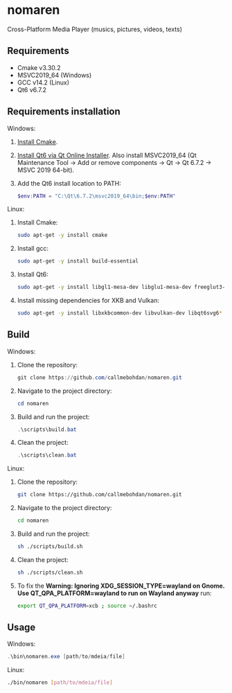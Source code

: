 # nomaren

Cross-Platform Media Player (musics, pictures, videos, texts)

## Requirements

 - Cmake v3.30.2
 - MSVC2019_64 (Windows)
 - GCC v14.2 (Linux)
 - Qt6 v6.7.2

## Requirements installation

Windows:

1. [Install Cmake](https://cmake.org/download).

2. [Install Qt6 via Qt Online Installer](https://doc.qt.io/qt-6/qt-online-installation.html).
Also install MSVC2019_64 (Qt Maintenance Tool -> Add or remove components -> Qt -> Qt 6.7.2 -> MSVC 2019 64-bit).

3. Add the Qt6 install location to PATH:

    ```powershell
    $env:PATH = "C:\Qt\6.7.2\msvc2019_64\bin;$env:PATH"
    ```

Linux:

1. Install Cmake:

    ```bash
    sudo apt-get -y install cmake
    ```
  
2. Install gcc:

    ```bash
    sudo apt-get -y install build-essential
    ```

3. Install Qt6:

    ```bash
    sudo apt-get -y install libgl1-mesa-dev libglu1-mesa-dev freeglut3-dev mesa-common-dev qt6-base-dev qt6-base-dev-tools libxcb-cursor0 qt6-multimedia-dev
    ```

4. Install missing dependencies for XKB and Vulkan:

    ```bash
    sudo apt-get -y install libxkbcommon-dev libvulkan-dev libqt6svg6*
    ```

## Build

Windows:

1. Clone the repository:

    ```powershell
    git clone https://github.com/callmebohdan/nomaren.git
    ```

2. Navigate to the project directory:

    ```powershell
    cd nomaren
    ```

3. Build and run the project:

    ```powershell
    .\scripts\build.bat
    ```

4. Clean the project:

    ```powershell
    .\scripts\clean.bat
    ```

Linux:

1. Clone the repository:

    ```bash
    git clone https://github.com/callmebohdan/nomaren.git
    ```

2. Navigate to the project directory:

    ```bash
    cd nomaren
    ```

3. Build and run the project:

    ```bash
    sh ./scripts/build.sh
    ```

4. Clean the project:

    ```bash
    sh ./scripts/clean.sh
    ```

5. To fix the **Warning: Ignoring XDG_SESSION_TYPE=wayland on Gnome. Use QT_QPA_PLATFORM=wayland to run on Wayland anyway** run:

    ```bash
    export QT_QPA_PLATFORM=xcb ; source ~/.bashrc
    ```

## Usage

Windows:

```powershell
.\bin\nomaren.exe [path/to/mdeia/file]
```

Linux:

```bash
./bin/nomaren [path/to/mdeia/file]
```
